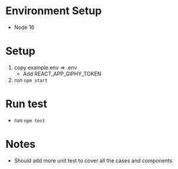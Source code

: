 # Environment Setup

- Node 16

# Setup

1. copy example.env => .env
    - Add  REACT_APP_GIPHY_TOKEN
2. run `npm start`


# Run test

- run `npm test` 

# Notes

- Should add more unit test to cover all the cases and components